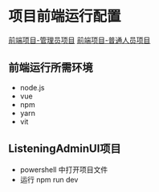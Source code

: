 # 项目前端运行配置

[前端项目-管理员项目](../src/aspnet-demo-fontweb/ListeningAdminUI/)
[前端项目-普通人员项目](../src/aspnet-demo-fontweb/ListeningMainUI/)

## 前端运行所需环境

- node.js
- vue
- npm
- yarn
- vit

## ListeningAdminUI项目

- powershell 中打开项目文件
- 运行 npm run dev

